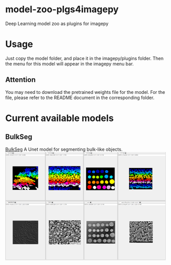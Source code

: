 # model-zoo-plgs4imagepy
Deep Learning model zoo as plugins for imagepy

# Usage
Just copy the model folder, and place it in the imagepy/plugins folder.
Then the menu for this model will appear in the imagepy menu bar.
## Attention
You may need to download the pretrained weights file for the model. 
For the file, please refer to the README document in the corresponding folder.

# Current available models
## BulkSeg
[BulkSeg](BulkSeg/menus/BulkSeg/README.md)
A Unet model for segmenting bulk-like objects.
![bulkseg-demo](BulkSeg/menus/BulkSeg/demo.png)
